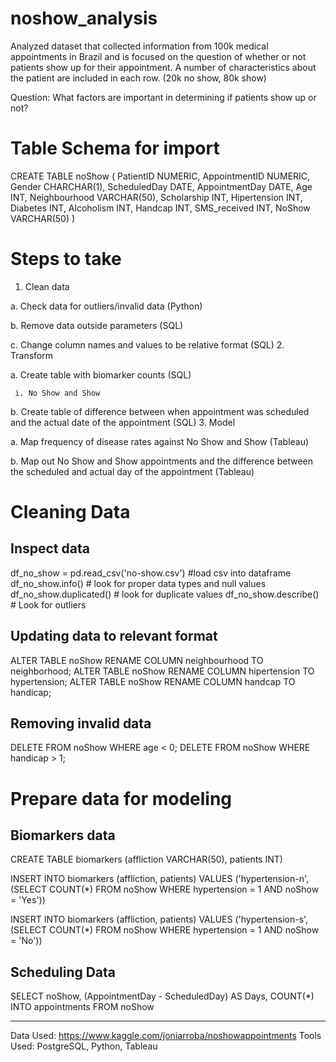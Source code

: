 # noshow_analysis
Analyzed dataset that collected information from 100k  medical appointments in Brazil and is focused on the question of whether or not patients show up for their appointment. A number of characteristics about the patient are included in each row. (20k no show, 80k show)

Question: What factors are important in determining if patients show up or not?


# Table Schema for import

CREATE TABLE noShow (
		PatientID NUMERIC,
		AppointmentID NUMERIC,
		Gender CHARCHAR(1),
		ScheduledDay DATE,
		AppointmentDay DATE,
		Age INT,
		Neighbourhood VARCHAR(50),
		Scholarship INT,
		Hipertension INT,
		Diabetes INT,
		Alcoholism INT,
		Handcap INT,
		SMS_received INT,
		NoShow VARCHAR(50)
		)



# Steps to take
1. Clean data

a. Check data for outliers/invalid data (Python)

b. Remove data outside parameters (SQL)
 
 c. Change column names and values to be relative format (SQL)
2. Transform

a. Create table with biomarker counts (SQL)
     
     i. No Show and Show 
 
 b. Create table of difference between when appointment was scheduled and the actual date of the appointment (SQL)
3. Model
 
 a. Map frequency of disease rates against No Show and Show (Tableau)
 
 b. Map out No Show and Show appointments and the difference between the scheduled and actual day of the appointment (Tableau)

# Cleaning Data

## Inspect data
df_no_show = pd.read_csv('no-show.csv') #load csv into dataframe
df_no_show.info()  # look for proper data types and null values
df_no_show.duplicated() # look for duplicate values
df_no_show.describe() # Look for outliers


## Updating data to relevant format
ALTER TABLE noShow RENAME COLUMN neighbourhood TO neighborhood;
ALTER TABLE noShow RENAME COLUMN hipertension TO hypertension;
ALTER TABLE noShow RENAME COLUMN handcap TO handicap;

## Removing invalid data
DELETE FROM noShow WHERE age < 0;
DELETE FROM noShow WHERE handicap > 1;

# Prepare data for modeling

## Biomarkers data
CREATE TABLE biomarkers (affliction VARCHAR(50), patients INT)

INSERT INTO biomarkers (affliction, patients)
VALUES ('hypertension-n', (SELECT COUNT(*) FROM noShow WHERE hypertension = 1 AND noShow = 'Yes'))

INSERT INTO biomarkers (affliction, patients)
VALUES ('hypertension-s', (SELECT COUNT(*) FROM noShow WHERE hypertension = 1 AND noShow = 'No'))

## Scheduling Data
	
SELECT  noShow, (AppointmentDay - ScheduledDay) AS Days, COUNT(*) INTO appointments 
FROM noShow 
____________________________________________________________________________
Data Used: https://www.kaggle.com/joniarroba/noshowappointments
Tools Used: PostgreSQL, Python, Tableau

